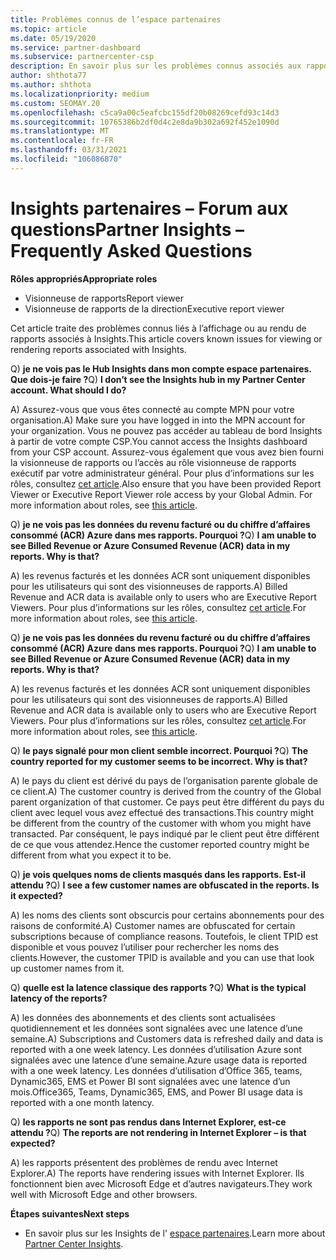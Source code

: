 ```yaml
---
title: Problèmes connus de l’espace partenaires
ms.topic: article
ms.date: 05/19/2020
ms.service: partner-dashboard
ms.subservice: partnercenter-csp
description: En savoir plus sur les problèmes connus associés aux rapports de l’espace partenaires (PCI). Les informations peuvent inclure des problèmes de rendu connus ou des limitations de rapports.
author: shthota77
ms.author: shthota
ms.localizationpriority: medium
ms.custom: SEOMAY.20
ms.openlocfilehash: c5ca9a00c5eafcbc155df20b08269cefd93c14d3
ms.sourcegitcommit: 10765386b2df0d4c2e8da9b302a692f452e1090d
ms.translationtype: MT
ms.contentlocale: fr-FR
ms.lasthandoff: 03/31/2021
ms.locfileid: "106086870"
---
```

# <a name="partner-insights--frequently-asked-questions"></a><span data-ttu-id="085db-104">Insights partenaires – Forum aux questions</span><span class="sxs-lookup"><span data-stu-id="085db-104">Partner Insights – Frequently Asked Questions</span></span>

<span data-ttu-id="085db-105">**Rôles appropriés**</span><span class="sxs-lookup"><span data-stu-id="085db-105">**Appropriate roles**</span></span>

- <span data-ttu-id="085db-106">Visionneuse de rapports</span><span class="sxs-lookup"><span data-stu-id="085db-106">Report viewer</span></span>
- <span data-ttu-id="085db-107">Visionneuse de rapports de la direction</span><span class="sxs-lookup"><span data-stu-id="085db-107">Executive report viewer</span></span>

<span data-ttu-id="085db-108">Cet article traite des problèmes connus liés à l’affichage ou au rendu de rapports associés à Insights.</span><span class="sxs-lookup"><span data-stu-id="085db-108">This article covers known issues for viewing or rendering reports associated with Insights.</span></span>

<span data-ttu-id="085db-109">Q) **je ne vois pas le Hub Insights dans mon compte espace partenaires. Que dois-je faire ?**</span><span class="sxs-lookup"><span data-stu-id="085db-109">Q) **I don’t see the Insights hub in my Partner Center account. What should I do?**</span></span>

<span data-ttu-id="085db-110">A) Assurez-vous que vous êtes connecté au compte MPN pour votre organisation.</span><span class="sxs-lookup"><span data-stu-id="085db-110">A) Make sure you have logged in into the MPN account for your organization.</span></span> <span data-ttu-id="085db-111">Vous ne pouvez pas accéder au tableau de bord Insights à partir de votre compte CSP.</span><span class="sxs-lookup"><span data-stu-id="085db-111">You cannot access the Insights dashboard from your CSP account.</span></span> <span data-ttu-id="085db-112">Assurez-vous également que vous avez bien fourni la visionneuse de rapports ou l’accès au rôle visionneuse de rapports exécutif par votre administrateur général.  Pour plus d’informations sur les rôles, consultez [cet article](./pci-roles.md).</span><span class="sxs-lookup"><span data-stu-id="085db-112">Also ensure that you have been provided Report Viewer or Executive Report Viewer role access by your Global Admin.  For more information about roles, see [this article](./pci-roles.md).</span></span>

<span data-ttu-id="085db-113">Q) **je ne vois pas les données du revenu facturé ou du chiffre d’affaires consommé (ACR) Azure dans mes rapports. Pourquoi ?**</span><span class="sxs-lookup"><span data-stu-id="085db-113">Q) **I am unable to see Billed Revenue or Azure Consumed Revenue (ACR) data in my reports. Why is that?**</span></span>

<span data-ttu-id="085db-114">A) les revenus facturés et les données ACR sont uniquement disponibles pour les utilisateurs qui sont des visionneuses de rapports.</span><span class="sxs-lookup"><span data-stu-id="085db-114">A) Billed Revenue and ACR data is available only to users who are Executive Report Viewers.</span></span>  <span data-ttu-id="085db-115">Pour plus d’informations sur les rôles, consultez [cet article](./pci-roles.md).</span><span class="sxs-lookup"><span data-stu-id="085db-115">For more information about roles, see [this article](./pci-roles.md).</span></span>

<span data-ttu-id="085db-116">Q) **je ne vois pas les données du revenu facturé ou du chiffre d’affaires consommé (ACR) Azure dans mes rapports. Pourquoi ?**</span><span class="sxs-lookup"><span data-stu-id="085db-116">Q) **I am unable to see Billed Revenue or Azure Consumed Revenue (ACR) data in my reports. Why is that?**</span></span>

<span data-ttu-id="085db-117">A) les revenus facturés et les données ACR sont uniquement disponibles pour les utilisateurs qui sont des visionneuses de rapports.</span><span class="sxs-lookup"><span data-stu-id="085db-117">A) Billed Revenue and ACR data is available only to users who are Executive Report Viewers.</span></span> <span data-ttu-id="085db-118">Pour plus d’informations sur les rôles, consultez [cet article](./pci-roles.md).</span><span class="sxs-lookup"><span data-stu-id="085db-118">For more information about roles, see [this article](./pci-roles.md).</span></span>

<span data-ttu-id="085db-119">Q) **le pays signalé pour mon client semble incorrect. Pourquoi ?**</span><span class="sxs-lookup"><span data-stu-id="085db-119">Q) **The country reported for my customer seems to be incorrect. Why is that?**</span></span>

<span data-ttu-id="085db-120">A) le pays du client est dérivé du pays de l’organisation parente globale de ce client.</span><span class="sxs-lookup"><span data-stu-id="085db-120">A) The customer country is derived from the country of the Global parent organization of that customer.</span></span> <span data-ttu-id="085db-121">Ce pays peut être différent du pays du client avec lequel vous avez effectué des transactions.</span><span class="sxs-lookup"><span data-stu-id="085db-121">This country might be different from the country of the customer with whom you might have transacted.</span></span> <span data-ttu-id="085db-122">Par conséquent, le pays indiqué par le client peut être différent de ce que vous attendez.</span><span class="sxs-lookup"><span data-stu-id="085db-122">Hence the customer reported country might be different from what you expect it to be.</span></span>

<span data-ttu-id="085db-123">Q) **je vois quelques noms de clients masqués dans les rapports. Est-il attendu ?**</span><span class="sxs-lookup"><span data-stu-id="085db-123">Q) **I see a few customer names are obfuscated in the reports. Is it expected?**</span></span>

<span data-ttu-id="085db-124">A) les noms des clients sont obscurcis pour certains abonnements pour des raisons de conformité.</span><span class="sxs-lookup"><span data-stu-id="085db-124">A) Customer names are obfuscated for certain subscriptions because of compliance reasons.</span></span> <span data-ttu-id="085db-125">Toutefois, le client TPID est disponible et vous pouvez l’utiliser pour rechercher les noms des clients.</span><span class="sxs-lookup"><span data-stu-id="085db-125">However, the customer TPID is available and you can use that look up customer names from it.</span></span>

<span data-ttu-id="085db-126">Q) **quelle est la latence classique des rapports ?**</span><span class="sxs-lookup"><span data-stu-id="085db-126">Q) **What is the typical latency of the reports?**</span></span>

<span data-ttu-id="085db-127">A) les données des abonnements et des clients sont actualisées quotidiennement et les données sont signalées avec une latence d’une semaine.</span><span class="sxs-lookup"><span data-stu-id="085db-127">A) Subscriptions and Customers data is refreshed daily and data is reported with a one week latency.</span></span> <span data-ttu-id="085db-128">Les données d’utilisation Azure sont signalées avec une latence d’une semaine.</span><span class="sxs-lookup"><span data-stu-id="085db-128">Azure usage data is reported with a one week latency.</span></span> <span data-ttu-id="085db-129">Les données d’utilisation d’Office 365, teams, Dynamic365, EMS et Power BI sont signalées avec une latence d’un mois.</span><span class="sxs-lookup"><span data-stu-id="085db-129">Office365, Teams, Dynamic365, EMS, and Power BI usage data is reported with a one month latency.</span></span>

<span data-ttu-id="085db-130">Q) **les rapports ne sont pas rendus dans Internet Explorer, est-ce attendu ?**</span><span class="sxs-lookup"><span data-stu-id="085db-130">Q) **The reports are not rendering in Internet Explorer – is that expected?**</span></span>

<span data-ttu-id="085db-131">A) les rapports présentent des problèmes de rendu avec Internet Explorer.</span><span class="sxs-lookup"><span data-stu-id="085db-131">A)  The reports have rendering issues with Internet Explorer.</span></span> <span data-ttu-id="085db-132">Ils fonctionnent bien avec Microsoft Edge et d’autres navigateurs.</span><span class="sxs-lookup"><span data-stu-id="085db-132">They work well with Microsoft Edge and other browsers.</span></span>

<span data-ttu-id="085db-133">**Étapes suivantes**</span><span class="sxs-lookup"><span data-stu-id="085db-133">**Next steps**</span></span>

- <span data-ttu-id="085db-134">En savoir plus sur les Insights de l' [espace partenaires](partner-center-insights.md).</span><span class="sxs-lookup"><span data-stu-id="085db-134">Learn more about [Partner Center Insights](partner-center-insights.md).</span></span>